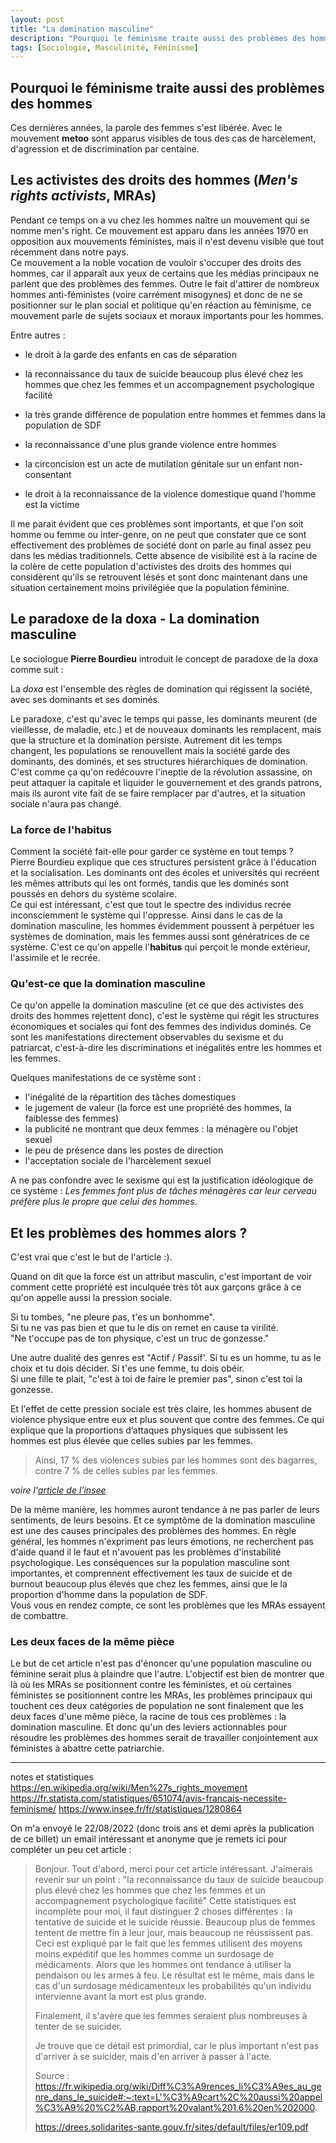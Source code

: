 ```yaml
---
layout: post
title: "La domination masculine"
description: "Pourquoi le féminisme traite aussi des problèmes des hommes"
tags: [Sociologie, Masculinité, Féminisme]
---
```


## Pourquoi le féminisme traite aussi des problèmes des hommes

Ces dernières années, la parole des femmes s'est libérée. 
Avec le mouvement **metoo** sont apparus visibles de tous des cas de harcèlement, d'agression et de 
discrimination par centaine. 

## Les activistes des droits des hommes (*Men's rights activists*, MRAs)

Pendant ce temps on a vu chez les hommes naître un mouvement qui se nomme men's right. Ce 
mouvement est apparu dans les années 1970 en opposition aux mouvements féministes, 
mais il n'est devenu visible que tout récemment dans notre pays.  
Ce mouvement a la noble vocation de vouloir s'occuper des droits des hommes, car il apparaît
aux yeux de certains que les médias principaux ne parlent que des problèmes des femmes. 
Outre le fait d'attirer de nombreux hommes anti-féministes (voire carrément misogynes) et donc
de ne se positionner sur le plan social et politique qu'en réaction au féminisme, 
ce mouvement parle de sujets sociaux et moraux importants pour les hommes. 

Entre autres :
 
* le droit à la garde des enfants en cas de séparation

* la reconnaissance du taux de suicide beaucoup plus élevé chez les hommes que 
chez les femmes et un accompagnement psychologique facilité 

* la très grande différence de population entre hommes et femmes dans la population de SDF

* la reconnaissance d'une plus grande violence entre hommes

* la circoncision est un acte de mutilation génitale sur un enfant non-consentant

* le droit à la reconnaissance de la violence domestique quand l'homme est la victime


Il me parait évident que ces problèmes sont importants, et que l'on soit homme ou femme ou inter-genre, 
on ne peut que constater que ce sont effectivement des problèmes de société dont on parle 
au final assez peu dans les médias traditionnels. Cette absence de visibilité est à la
racine de la colère de cette population d'activistes des droits des hommes qui considèrent
qu'ils se retrouvent lésés et sont donc maintenant dans une situation certainement moins 
privilégiée que la population féminine.

## Le paradoxe de la doxa - La domination masculine

Le sociologue **Pierre Bourdieu** introduit le concept de paradoxe de la doxa comme suit :

La *doxa* est l'ensemble des règles de domination qui régissent la société, 
avec ses dominants et ses dominés.
 
Le paradoxe, c'est qu'avec le temps qui passe, les dominants 
meurent (de vieillesse, de maladie, etc.) et de nouveaux dominants les remplacent, mais 
que la structure et la domination persiste. Autrement dit les temps changent, les populations 
se renouvellent mais la société garde des dominants, des dominés,
et ses structures hiérarchiques de domination.    
C'est comme ça qu'on redécouvre l'ineptie de la révolution assassine, on peut attaquer la capitale et 
liquider le gouvernement et des grands patrons, mais ils auront vite fait de se faire 
remplacer par d'autres, et la situation sociale n'aura pas changé.    

### La force de l'habitus

Comment la société fait-elle pour garder ce système en tout temps ?         
Pierre Bourdieu explique que ces structures persistent grâce à l'éducation et la socialisation. 
Les dominants ont des écoles et universités qui recréent les mêmes attributs qui les ont formés,
tandis que les dominés sont poussés en dehors du système scolaire.   
Ce qui est intéressant, c'est que tout le spectre des individus recrée inconsciemment 
le système qui l'oppresse. Ainsi dans le cas de la domination masculine, les hommes évidemment
poussent à perpétuer les systèmes de domination, mais les femmes aussi sont génératrices 
de ce système. C'est ce qu'on appelle l'**habitus** qui perçoit le monde extérieur, l'assimile
et le recrée.    

### Qu'est-ce que la domination masculine

Ce qu'on appelle la domination masculine (et ce que des activistes des droits des hommes 
rejettent donc), c'est le système qui régit les structures économiques et sociales qui 
font des femmes des individus dominés. Ce sont les manifestations directement observables 
du sexisme et du patriarcat, c'est-à-dire les discriminations et inégalités entre les 
hommes et les femmes.       

Quelques manifestations de ce système sont :

* l'inégalité de la répartition des tâches domestiques
* le jugement de valeur (la force est une propriété des hommes, la faiblesse des femmes)
* la publicité ne montrant que deux femmes : la ménagère ou l'objet sexuel
* le peu de présence dans les postes de direction
* l'acceptation sociale de l'harcèlement sexuel 

A ne pas confondre avec le sexisme qui est la justification idéologique de ce système : 
*Les femmes font plus de tâches ménagères car leur cerveau préfère plus le propre que celui
des hommes*.

## Et les problèmes des hommes alors ?

C'est vrai que c'est le but de l'article :).

Quand on dit que la force est un attribut masculin, c'est important de voir comment
cette propriété est inculquée très tôt aux garçons grâce à ce qu'on appelle aussi la 
pression sociale.
    
Si tu tombes, "ne pleure pas, t'es un bonhomme".                   
Si tu ne vas pas bien et que tu le dis on remet en cause ta virilité.             
"Ne t'occupe pas de ton physique, c'est un truc de gonzesse."         

Une autre dualité des genres est "Actif / Passif'. Si tu es un homme, tu as le choix et 
tu dois décider. Si t'es une femme, tu dois obéir.        
Si une fille te plait, "c'est à toi de faire le premier pas", sinon c'est toi la gonzesse. 

Et l'effet de cette pression sociale est très claire, les hommes abusent de violence 
physique entre eux et plus souvent que contre des femmes. Ce qui explique que la proportions d’attaques physiques 
que subissent les hommes est plus élevée que celles subies par les femmes.

> Ainsi, 17 % des violences subies par les hommes sont des bagarres, contre 7 % de celles subies par les femmes.
 
*voire l'[article de l'insee](https://www.insee.fr/fr/statistiques/1280864
)*

De la même manière, les hommes auront tendance à ne pas parler de leurs sentiments, de leurs besoins. 
Et ce symptôme de la domination masculine est une des causes principales des problèmes des 
hommes. En règle général, les hommes n'expriment pas leurs émotions, ne recherchent pas d'aide quand il le faut 
et n'avouent pas les problèmes d'instabilité psychologique. Les conséquences sur la population 
masculine sont importantes, et comprennent effectivement les taux de suicide et 
de burnout beaucoup plus élevés que chez les femmes, ainsi que le la proportion d'homme
dans la population de SDF.  
Vous vous en rendez compte, ce sont les problèmes que les MRAs essayent de combattre.


### Les deux faces de la même pièce

Le but de cet article n'est pas d'énoncer qu'une population masculine ou féminine serait plus à 
plaindre que l'autre. L'objectif est bien de montrer que là où les MRAs se positionnent
contre les féministes, et où certaines féministes se positionnent contre les MRAs, les 
problèmes principaux qui touchent ces deux catégories de population ne sont finalement que
les deux faces d'une même pièce, la racine de tous ces problèmes : la domination masculine.
Et donc qu'un des leviers actionnables pour résoudre les problèmes des hommes serait 
de travailler conjointement aux féministes à abattre cette patriarchie.
 


-----
notes et statistiques
https://en.wikipedia.org/wiki/Men%27s_rights_movement
https://fr.statista.com/statistiques/651074/avis-francais-necessite-feminisme/
https://www.insee.fr/fr/statistiques/1280864

On m'a envoyé le 22/08/2022 (donc trois ans et demi après la publication de ce billet) un email intéressant et anonyme 
que je remets ici pour compléter un peu cet article :

> Bonjour.
> Tout d'abord, merci pour cet article intéressant.
> J'aimerais revenir sur un point : "la reconnaissance du taux de suicide beaucoup plus élevé chez les hommes que chez les femmes et un accompagnement psychologique facilité"
> Cette statistiques est incomplète pour moi, il faut distinguer 2 choses différentes : la tentative de suicide et le suicide réussie.
> Beaucoup plus de femmes tentent de mettre fin à leur jour, mais beaucoup ne réussissent pas.
> Ceci est expliqué par le fait que les femmes utilisent des moyens moins expéditif que les hommes comme un surdosage de médicaments. Alors que les hommes ont tendance à utiliser la pendaison ou les armes à feu. Le résultat est le même, mais dans le cas d'un surdosage médicamenteux les probabilités qu'un individu intervienne avant la mort est plus grande.
> 
> Finalement, il s'avère que les femmes seraient plus nombreuses à tenter de se suicider.
> 
> 
> Je trouve que ce détail est primordial, car le plus important n'est pas d'arriver à se suicider, mais d'en arriver à passer à l'acte.
> 
> Source :
> https://fr.wikipedia.org/wiki/Diff%C3%A9rences_li%C3%A9es_au_genre_dans_le_suicide#:~:text=L'%C3%A9cart%2C%20aussi%20appel%C3%A9%20%C2%AB,rapport%20valant%201.6%20en%202000.
> 
> https://drees.solidarites-sante.gouv.fr/sites/default/files/er109.pdf
> 